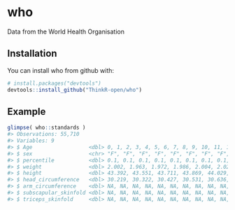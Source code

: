 
who
===

Data from the World Health Organisation

Installation
------------

You can install who from github with:

``` r
# install.packages("devtools")
devtools::install_github("ThinkR-open/who")
```

Example
-------

``` r
glimpse( who::standards )
#> Observations: 55,710
#> Variables: 9
#> $ Age                  <dbl> 0, 1, 2, 3, 4, 5, 6, 7, 8, 9, 10, 11, 12,...
#> $ sex                  <chr> "F", "F", "F", "F", "F", "F", "F", "F", "...
#> $ percentile           <dbl> 0.1, 0.1, 0.1, 0.1, 0.1, 0.1, 0.1, 0.1, 0...
#> $ weight               <dbl> 2.002, 1.963, 1.972, 1.986, 2.004, 2.023,...
#> $ height               <dbl> 43.392, 43.551, 43.711, 43.869, 44.029, 4...
#> $ head_circumference   <dbl> 30.219, 30.322, 30.427, 30.531, 30.636, 3...
#> $ arm_circumference    <dbl> NA, NA, NA, NA, NA, NA, NA, NA, NA, NA, N...
#> $ subscapular_skinfold <dbl> NA, NA, NA, NA, NA, NA, NA, NA, NA, NA, N...
#> $ triceps_skinfold     <dbl> NA, NA, NA, NA, NA, NA, NA, NA, NA, NA, N...
```
